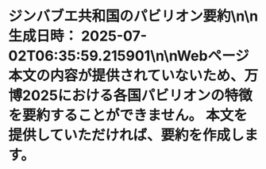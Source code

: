 # ジンバブエ共和国のパビリオン要約\n\n**生成日時：** 2025-07-02T06:35:59.215901\n\nWebページ本文の内容が提供されていないため、万博2025における各国パビリオンの特徴を要約することができません。  本文を提供していただければ、要約を作成します。